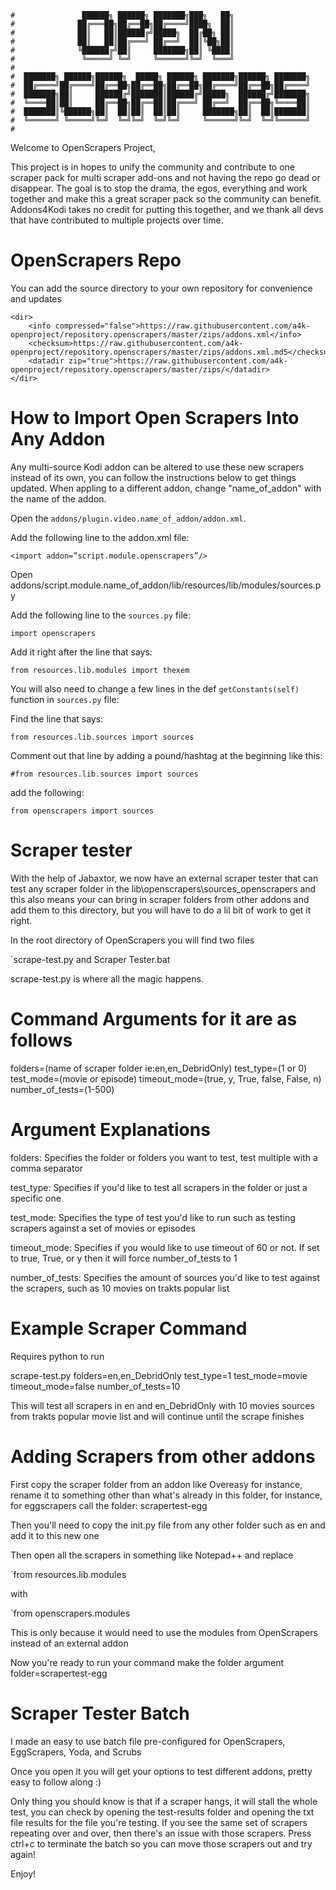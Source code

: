 ```
#               ██████╗ ██████╗ ███████╗███╗   ██╗                 
#              ██╔═══██╗██╔══██╗██╔════╝████╗  ██║                 
#              ██║   ██║██████╔╝█████╗  ██╔██╗ ██║                 
#              ██║   ██║██╔═══╝ ██╔══╝  ██║╚██╗██║                 
#              ╚██████╔╝██║     ███████╗██║ ╚████║                 
#               ╚═════╝ ╚═╝     ╚══════╝╚═╝  ╚═══╝                 
#                                                                  
#  ███████╗ ██████╗██████╗  █████╗ ██████╗ ███████╗██████╗ ███████╗
#  ██╔════╝██╔════╝██╔══██╗██╔══██╗██╔══██╗██╔════╝██╔══██╗██╔════╝
#  ███████╗██║     ██████╔╝███████║██████╔╝█████╗  ██████╔╝███████╗
#  ╚════██║██║     ██╔══██╗██╔══██║██╔═══╝ ██╔══╝  ██╔══██╗╚════██║
#  ███████║╚██████╗██║  ██║██║  ██║██║     ███████╗██║  ██║███████║
#  ╚══════╝ ╚═════╝╚═╝  ╚═╝╚═╝  ╚═╝╚═╝     ╚══════╝╚═╝  ╚═╝╚══════╝
#                                                                  
```

Welcome to OpenScrapers Project,

This project is in hopes to unify the community and contribute to one scraper pack for multi scraper add-ons and not
having the repo go dead or disappear. The goal is to stop the drama, the egos, everything and work together and make
this a great scraper pack so the community can benefit. Addons4Kodi takes no credit for putting this together, and we
thank all devs that have contributed to multiple projects over time.

# OpenScrapers Repo

You can add the source directory to your own repository for convenience and updates
```
<dir>
    <info compressed="false">https://raw.githubusercontent.com/a4k-openproject/repository.openscrapers/master/zips/addons.xml</info>
    <checksum>https://raw.githubusercontent.com/a4k-openproject/repository.openscrapers/master/zips/addons.xml.md5</checksum>
    <datadir zip="true">https://raw.githubusercontent.com/a4k-openproject/repository.openscrapers/master/zips/</datadir>
</dir>
```
# How to Import Open Scrapers Into Any Addon

Any multi-source Kodi addon can be altered to use these new scrapers instead of its own, you can follow the
instructions below to get things updated. When appling to a different addon, change "name_of_addon" with the name
of the addon.

Open the `addons/plugin.video.name_of_addon/addon.xml`.

Add the following line to the addon.xml file:

`<import addon=”script.module.openscrapers”/>`

Open addons/script.module.name_of_addon/lib/resources/lib/modules/sources.py

Add the following line to the `sources.py` file:

`import openscrapers`

Add it right after the line that says:

`from resources.lib.modules import thexem`

You will also need to change a few lines in the def `getConstants(self)` function in `sources.py` file:

Find the line that says:

`from resources.lib.sources import sources`

Comment out that line by adding a pound/hashtag at the beginning like this:

`#from resources.lib.sources import sources`

add the following:

`from openscrapers import sources`


# Scraper tester

With the help of Jabaxtor, we now have an external scraper tester that can test any scraper folder in
the lib\openscrapers\sources_openscrapers and this also means your can bring in scraper folders from other addons
and add them to this directory, but you will have to do a lil bit of work to get it right.

In the root directory of OpenScrapers you will find two files

`scrape-test.py and Scraper Tester.bat

scrape-test.py is where all the magic happens. 

# Command Arguments for it are as follows

folders=(name of scraper folder ie:en,en_DebridOnly)
test_type=(1 or 0)									
test_mode=(movie or episode)
timeout_mode=(true, y, True, false, False, n)
number_of_tests=(1-500)

# Argument Explanations

folders: Specifies the folder or folders you want to test, test multiple with a comma separator

test_type: Specifies if you'd like to test all scrapers in the folder or just a specific one

test_mode: Specifies the type of test you'd like to run such as testing scrapers against a set of movies or episodes

timeout_mode: Specifies if you would like to use timeout of 60 or not. If set to true, True, or y then it will force number_of_tests to 1

number_of_tests: Specifies the amount of sources you'd like to test against the scrapers, such as 10 movies on trakts popular list

# Example Scraper Command

Requires python to run

scrape-test.py folders=en,en_DebridOnly test_type=1 test_mode=movie timeout_mode=false number_of_tests=10

This will test all scrapers in en and en_DebridOnly with 10 movies sources from trakts popular movie list
and will continue until the scrape finishes

# Adding Scrapers from other addons

First copy the scraper folder from an addon like Overeasy for instance, rename it to something other than
what's already in this folder, for instance, for eggscrapers call the folder: scrapertest-egg

Then you'll need to copy the init.py file from any other folder such as en and add it to this new one

Then open all the scrapers in something like Notepad++ and replace

`from resources.lib.modules

with

`from openscrapers.modules

This is only because it would need to use the modules from OpenScrapers instead of an external addon

Now you're ready to run your command make the folder argument folder=scrapertest-egg

# Scraper Tester Batch

I made an easy to use batch file pre-configured for OpenScrapers, EggScrapers, Yoda, and Scrubs

Once you open it you will get your options to test different addons, pretty easy to follow along :)

Only thing you should know is that if a scraper hangs, it will stall the whole test, you can check by opening the
test-results folder and opening the txt file results for the file you're testing. If you see the same set of scrapers
repeating over and over, then there's an issue with those scrapers. Press ctrl+c to terminate the batch so you can move those
scrapers out and try again!

Enjoy!